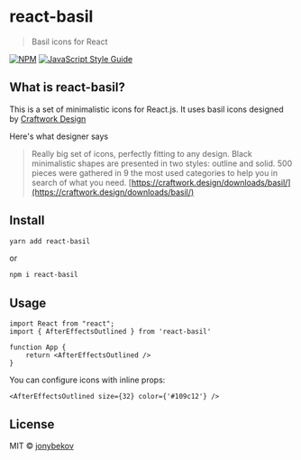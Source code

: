 # react-basil

> Basil icons for React

[![NPM](https://img.shields.io/npm/v/react-basil.svg)](https://www.npmjs.com/package/react-basil) [![JavaScript Style Guide](https://img.shields.io/badge/code_style-standard-brightgreen.svg)](https://standardjs.com)

## What is react-basil?

This is a set of minimalistic icons for React.js. It uses basil icons designed by [Craftwork Design](https://craftwork.design/downloads/basil/)

Here's what designer says

> Really big set of icons, perfectly fitting to any design. Black minimalistic shapes are presented in two styles: outline and solid. 500 pieces were gathered in 9 the most used categories to help you in search of what you need.
> [https://craftwork.design/downloads/basil/](https://craftwork.design/downloads/basil/)

## Install

```bash
yarn add react-basil
```

or

```bash
npm i react-basil
```

## Usage

```tsx
import React from "react";
import { AfterEffectsOutlined } from 'react-basil'

function App {
    return <AfterEffectsOutlined />
}
```

You can configure icons with inline props:

```tsx
<AfterEffectsOutlined size={32} color={'#109c12'} />
```

## License

MIT © [jonybekov](https://github.com/jonybekov)

